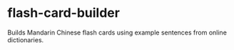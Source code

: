 # flash-card-builder
Builds Mandarin Chinese flash cards using example sentences from online dictionaries.
